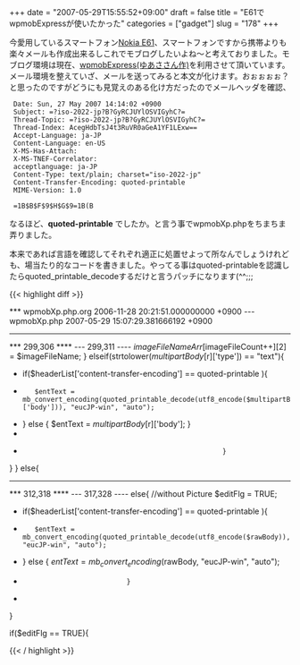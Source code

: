 +++
date = "2007-05-29T15:55:52+09:00"
draft = false
title = "E61でwpmobExpressが使いたかった"
categories = ["gadget"]
slug = "178"
+++

今愛用しているスマートフォン<a href="http://www.nokia.co.jp/phones/e61/">Nokia E61</a>、スマートフォンですから携帯よりも楽々メールも作成出来るしこれでモブログしたいよね〜と考えておりました。モブログ環境は現在、<a href="http://unp.under.jp/?p=1645">wpmobExpress(ゆあささん作)</a>を利用させて頂いています。メール環境を整えていざ、メールを送ってみると本文が化けます。おぉぉぉぉ？と思ったのですがどうにも見覚えのある化け方だったのでメールヘッダを確認、


```
 Date: Sun, 27 May 2007 14:14:02 +0900
 Subject: =?iso-2022-jp?B?GyRCJUYlOSVIGyhC?=
 Thread-Topic: =?iso-2022-jp?B?GyRCJUYlOSVIGyhC?=
 Thread-Index: AcegHdbTsJ4t3RuVR0aGeA1YF1LExw==
 Accept-Language: ja-JP
 Content-Language: en-US
 X-MS-Has-Attach:
 X-MS-TNEF-Correlator:
 acceptlanguage: ja-JP
 Content-Type: text/plain; charset="iso-2022-jp"
 Content-Transfer-Encoding: quoted-printable
 MIME-Version: 1.0
 
 =1B$B$F$9$H$G$9=1B(B
```

なるほど、**quoted-printable** でしたか。と言う事でwpmobXp.phpをちまちま弄りました。

本来であれば言語を確認してそれぞれ適正に処置せよって所なんでしょうけれども、場当たり的なコードを書きました。やってる事はquoted-printableを認識したらquoted_printable_decodeするだけと言うパッチになります(^^;;;


{{< highlight diff >}}

*** wpmobXp.php.org     2006-11-28 20:21:51.000000000 +0900
--- wpmobXp.php 2007-05-29 15:07:29.381666192 +0900
***************
*** 299,306 ****
--- 299,311 ----
$imageFileNameArr[$imageFileCount++][2] = $imageFileName;
}
elseif(strtolower($multipartBody[$r]['type']) == "text"){
+    if($headerList['content-transfer-encoding'] == quoted-printable ){
+        $entText = mb_convert_encoding(quoted_printable_decode(utf8_encode($multipartBody[$r]['body'])), "eucJP-win", "auto");
+    } else {
$entText = $multipartBody[$r]['body'];
}
+
+                                                       }
}
}
else{
***************
*** 312,318 ****
--- 317,328 ----
else{
//without Picture
$editFlg = TRUE;
+    if($headerList['content-transfer-encoding'] == quoted-printable ){
+        $entText = mb_convert_encoding(quoted_printable_decode(utf8_encode($rawBody)), "eucJP-win", "auto");
+    } else {
$entText = mb_convert_encoding($rawBody, "eucJP-win", "auto");
+                               }
+
}

if($editFlg == TRUE){

{{< / highlight >}}


